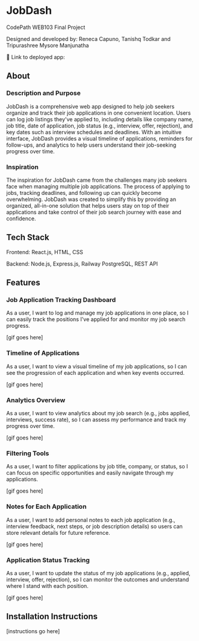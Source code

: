 # JobDash

CodePath WEB103 Final Project

Designed and developed by: Reneca Capuno, Tanishq Todkar and Tripurashree Mysore Manjunatha

🔗 Link to deployed app:

## About

### Description and Purpose

JobDash is a comprehensive web app designed to help job seekers organize and track their job applications in one convenient location. Users can log job listings they've applied to, including details like company name, job title, date of application, job status (e.g., interview, offer, rejection), and key dates such as interview schedules and deadlines. With an intuitive interface, JobDash provides a visual timeline of applications, reminders for follow-ups, and analytics to help users understand their job-seeking progress over time.

### Inspiration

The inspiration for JobDash came from the challenges many job seekers face when managing multiple job applications. The process of applying to jobs, tracking deadlines, and following up can quickly become overwhelming. JobDash was created to simplify this by providing an organized, all-in-one solution that helps users stay on top of their applications and take control of their job search journey with ease and confidence.

## Tech Stack

Frontend: React.js, HTML, CSS

Backend: Node.js, Express.js, Railway PostgreSQL, REST API

## Features

### Job Application Tracking Dashboard

As a user, I want to log and manage my job applications in one place, so I can easily track the positions I've applied for and monitor my job search progress.

[gif goes here]

### Timeline of Applications

As a user, I want to view a visual timeline of my job applications, so I can see the progression of each application and when key events occurred.

[gif goes here]

### Analytics Overview

As a user, I want to view analytics about my job search (e.g., jobs applied, interviews, success rate), so I can assess my performance and track my progress over time.

[gif goes here]

### Filtering Tools

As a user, I want to filter applications by job title, company, or status, so I can focus on specific opportunities and easily navigate through my applications.

[gif goes here]

### Notes for Each Application

As a user, I want to add personal notes to each job application (e.g., interview feedback, next steps, or job description details) so users can store relevant details for future reference.

[gif goes here]

### Application Status Tracking

As a user, I want to update the status of my job applications (e.g., applied, interview, offer, rejection), so I can monitor the outcomes and understand where I stand with each position.

[gif goes here]

## Installation Instructions

[instructions go here]
